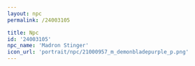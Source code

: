 ```yaml
---
layout: npc
permalink: /24003105

title: Npc
id: '24003105'
npc_name: 'Madron Stinger'
icon_url: 'portrait/npc/21000957_m_demonbladepurple_p.png'
---
```

